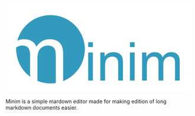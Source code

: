 ![Minim logo](https://raw.githubusercontent.com/Ackar/minim/master/static/img/logo.png)

Minim is a simple mardown editor made for making edition of long markdown
documents easier.
